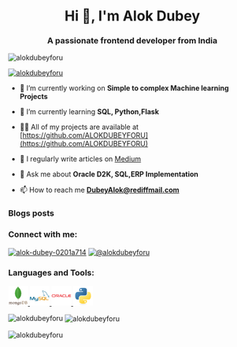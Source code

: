 <h1 align="center">Hi 👋, I'm Alok Dubey</h1>
<h3 align="center">A passionate frontend developer from India</h3>

<p align="left"> <img src="https://komarev.com/ghpvc/?username=alokdubeyforu&label=Profile%20views&color=0e75b6&style=flat" alt="alokdubeyforu" /> </p>

<p align="left"> <a href="https://github.com/ryo-ma/github-profile-trophy"><img src="https://github-profile-trophy.vercel.app/?username=alokdubeyforu" alt="alokdubeyforu" /></a> </p>

- 🔭 I’m currently working on **Simple to complex Machine learning Projects**

- 🌱 I’m currently learning **SQL, Python,Flask**

- 👨‍💻 All of my projects are available at [https://github.com/ALOKDUBEYFORU](https://github.com/ALOKDUBEYFORU)

- 📝 I regularly write articles on [Medium](Medium)

- 💬 Ask me about **Oracle D2K, SQL,ERP Implementation**

- 📫 How to reach me **DubeyAlok@rediffmail.com**

### Blogs posts
<!-- BLOG-POST-LIST:START -->
<!-- BLOG-POST-LIST:END -->

<h3 align="left">Connect with me:</h3>
<p align="left">
<a href="https://linkedin.com/in/alok-dubey-0201a714" target="blank"><img align="center" src="https://raw.githubusercontent.com/rahuldkjain/github-profile-readme-generator/master/src/images/icons/Social/linked-in-alt.svg" alt="alok-dubey-0201a714" height="30" width="40" /></a>
<a href="https://medium.com/@alokdubeyforu" target="blank"><img align="center" src="https://raw.githubusercontent.com/rahuldkjain/github-profile-readme-generator/master/src/images/icons/Social/medium.svg" alt="@alokdubeyforu" height="30" width="40" /></a>
</p>

<h3 align="left">Languages and Tools:</h3>
<p align="left"> <a href="https://www.mongodb.com/" target="_blank" rel="noreferrer"> <img src="https://raw.githubusercontent.com/devicons/devicon/master/icons/mongodb/mongodb-original-wordmark.svg" alt="mongodb" width="40" height="40"/> </a> <a href="https://www.mysql.com/" target="_blank" rel="noreferrer"> <img src="https://raw.githubusercontent.com/devicons/devicon/master/icons/mysql/mysql-original-wordmark.svg" alt="mysql" width="40" height="40"/> </a> <a href="https://www.oracle.com/" target="_blank" rel="noreferrer"> <img src="https://raw.githubusercontent.com/devicons/devicon/master/icons/oracle/oracle-original.svg" alt="oracle" width="40" height="40"/> </a> <a href="https://www.python.org" target="_blank" rel="noreferrer"> <img src="https://raw.githubusercontent.com/devicons/devicon/master/icons/python/python-original.svg" alt="python" width="40" height="40"/> </a> </p>

<p><img align="left" src="https://github-readme-stats.vercel.app/api/top-langs?username=alokdubeyforu&show_icons=true&locale=en&layout=compact" alt="alokdubeyforu" /></p>

<p>&nbsp;<img align="center" src="https://github-readme-stats.vercel.app/api?username=alokdubeyforu&show_icons=true&locale=en" alt="alokdubeyforu" /></p>

<p><img align="center" src="https://github-readme-streak-stats.herokuapp.com/?user=alokdubeyforu&" alt="alokdubeyforu" /></p>
